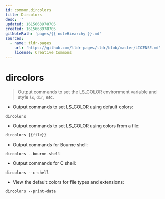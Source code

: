 ```yaml
---
id: common.dircolors
title: Dircolors
desc: ''
updated: 1615663978705
created: 1615663978705
gitNotePath: 'pages/{{ noteHiearchy }}.md'
sources:
  - name: tldr-pages
    url: 'https://github.com/tldr-pages/tldr/blob/master/LICENSE.md'
    license: Creative Commons
---
```

# dircolors

> Output commands to set the LS_COLOR environment variable and style `ls`, `dir`, etc.

- Output commands to set LS_COLOR using default colors:

`dircolors`

- Output commands to set LS_COLOR using colors from a file:

`dircolors {{file}}`

- Output commands for Bourne shell:

`dircolors --bourne-shell`

- Output commands for C shell:

`dircolors --c-shell`

- View the default colors for file types and extensions:

`dircolors --print-data`

